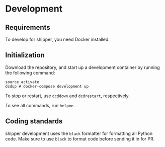 # Development

## Requirements

To develop for shipper, you need Docker installed.

## Initialization

Download the repository, and start up a development container by running the following command:

```
source activate
dcdup # docker-compose development up
```

To stop or restart, use `dcddown` and `dcdrestart`, respectively.

To see all commands, run `helpme`.

## Coding standards

shipper development uses the `black` formatter for formatting all Python code. Make sure to use `black` to format code before sending it in for PR.